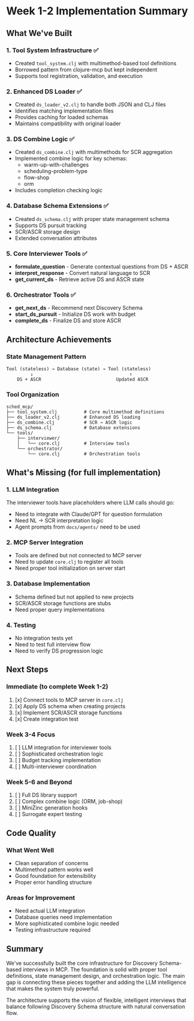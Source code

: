 # Week 1-2 Implementation Summary

## What We've Built

### 1. Tool System Infrastructure ✅
- Created `tool_system.clj` with multimethod-based tool definitions
- Borrowed pattern from clojure-mcp but kept independent
- Supports tool registration, validation, and execution

### 2. Enhanced DS Loader ✅
- Created `ds_loader_v2.clj` to handle both JSON and CLJ files
- Identifies matching implementation files
- Provides caching for loaded schemas
- Maintains compatibility with original loader

### 3. DS Combine Logic ✅
- Created `ds_combine.clj` with multimethods for SCR aggregation
- Implemented combine logic for key schemas:
  - warm-up-with-challenges
  - scheduling-problem-type
  - flow-shop
  - orm
- Includes completion checking logic

### 4. Database Schema Extensions ✅
- Created `ds_schema.clj` with proper state management schema
- Supports DS pursuit tracking
- SCR/ASCR storage design
- Extended conversation attributes

### 5. Core Interviewer Tools ✅
- **formulate_question** - Generate contextual questions from DS + ASCR
- **interpret_response** - Convert natural language to SCR
- **get_current_ds** - Retrieve active DS and ASCR state

### 6. Orchestrator Tools ✅
- **get_next_ds** - Recommend next Discovery Schema
- **start_ds_pursuit** - Initialize DS work with budget
- **complete_ds** - Finalize DS and store ASCR

## Architecture Achievements

### State Management Pattern
```
Tool (stateless) → Database (state) → Tool (stateless)
         ↓                                    ↑
    DS + ASCR                            Updated ASCR
```

### Tool Organization
```
sched_mcp/
├── tool_system.clj          # Core multimethod definitions
├── ds_loader_v2.clj         # Enhanced DS loading
├── ds_combine.clj           # SCR → ASCR logic
├── ds_schema.clj            # Database extensions
└── tools/
    ├── interviewer/
    │   └── core.clj         # Interview tools
    └── orchestrator/
        └── core.clj         # Orchestration tools
```

## What's Missing (for full implementation)

### 1. LLM Integration
The interviewer tools have placeholders where LLM calls should go:
- Need to integrate with Claude/GPT for question formulation
- Need NL → SCR interpretation logic
- Agent prompts from `docs/agents/` need to be used

### 2. MCP Server Integration
- Tools are defined but not connected to MCP server
- Need to update `core.clj` to register all tools
- Need proper tool initialization on server start

### 3. Database Implementation
- Schema defined but not applied to new projects
- SCR/ASCR storage functions are stubs
- Need proper query implementations

### 4. Testing
- No integration tests yet
- Need to test full interview flow
- Need to verify DS progression logic

## Next Steps

### Immediate (to complete Week 1-2)
1. [x] Connect tools to MCP server in `core.clj`
2. [x] Apply DS schema when creating projects
3. [x] Implement SCR/ASCR storage functions
4. [x] Create integration test

### Week 3-4 Focus
1. [ ] LLM integration for interviewer tools
2. [ ] Sophisticated orchestration logic
3. [ ] Budget tracking implementation
4. [ ] Multi-interviewer coordination

### Week 5-6 and Beyond
1. [ ] Full DS library support
2. [ ] Complex combine logic (ORM, job-shop)
3. [ ] MiniZinc generation hooks
4. [ ] Surrogate expert testing

## Code Quality

### What Went Well
- Clean separation of concerns
- Multimethod pattern works well
- Good foundation for extensibility
- Proper error handling structure

### Areas for Improvement
- Need actual LLM integration
- Database queries need implementation
- More sophisticated combine logic needed
- Testing infrastructure required

## Summary

We've successfully built the core infrastructure for Discovery Schema-based interviews in MCP. The foundation is solid with proper tool definitions, state management design, and orchestration logic. The main gap is connecting these pieces together and adding the LLM intelligence that makes the system truly powerful.

The architecture supports the vision of flexible, intelligent interviews that balance following Discovery Schema structure with natural conversation flow.
